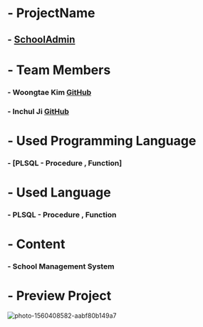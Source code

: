 # - ProjectName 
## - [SchoolAdmin](https://github.com/angle2v/SchoolAdmin)

# - Team Members

### - Woongtae Kim [GitHub](https://github.com/angle2v)
### - Inchul Ji [GitHub](https://github.com/inchul-ji)

# - Used Programming Language
### - [PLSQL - Procedure , Function]

# - Used Language
### - PLSQL - Procedure , Function

# - Content 
### - School Management System 

# - Preview Project 

![photo-1560408582-aabf80b149a7](https://user-images.githubusercontent.com/52432199/62557704-73eb4a00-b8b2-11e9-88ab-a3a13bf29b02.jpg)
